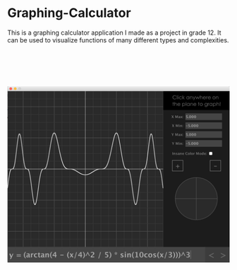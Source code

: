 # Graphing-Calculator
This is a graphing calculator application I made as a project in grade 12. It can be used to visualize functions of many different types and complexities.

</br>

</br>

</br>

</br>

![alt text](https://github.com/VictorSuciu/Graphing-Calculator/blob/master/Images/GC_Example.png)
